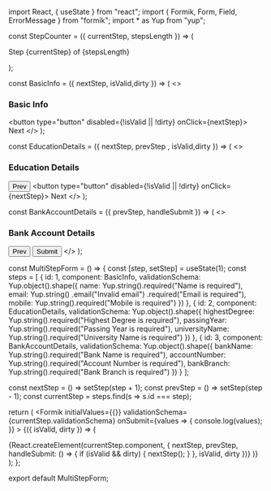 import React, { useState } from "react";
import { Formik, Form, Field, ErrorMessage } from "formik";
import * as Yup from "yup";

const StepCounter = ({ currentStep, stepsLength }) => (
  <p>
    Step {currentStep} of {stepsLength}
  </p>
);

const BasicInfo = ({ nextStep, isValid,dirty }) => (
  <>
    <h3>Basic Info</h3>
    <Field name="name" placeholder="Name" />
    <ErrorMessage name="name" />
    <Field name="email" type="email" placeholder="Email" />
    <ErrorMessage name="email" />
    <Field name="mobile" placeholder="Mobile" />
    <ErrorMessage name="mobile" />
    <button type="button" disabled={!isValid || !dirty} onClick={nextStep}>
      Next
    </button>
  </>
);

const EducationDetails = ({ nextStep, prevStep , isValid,dirty }) => (
  <>
    <h3>Education Details</h3>
    <Field name="highestDegree" placeholder="Highest Degree" />
    <ErrorMessage name="highestDegree" />
    <Field name="passingYear" placeholder="Passing Year" />
    <ErrorMessage name="passingYear" />
    <Field name="universityName" placeholder="University Name" />
    <ErrorMessage name="universityName" />
    <button type="button" onClick={prevStep}>
      Prev
    </button>
    <button type="button" disabled={!isValid || !dirty}  onClick={nextStep}>
      Next
    </button>
  </>
);

const BankAccountDetails = ({ prevStep, handleSubmit }) => (
  <>
    <h3>Bank Account Details</h3>
    <Field name="bankName" placeholder="Bank Name" />
    <ErrorMessage name="bankName" />
    <Field name="accountNumber" placeholder="Account Number" />
    <ErrorMessage name="accountNumber" />
    <Field name="bankBranch" placeholder="Bank Branch" />
    <ErrorMessage name="bankBranch" />
    <button type="button" onClick={prevStep}>
      Prev
    </button>
    <button type="submit">Submit</button>
  </>
);

const MultiStepForm = () => {
  const [step, setStep] = useState(1);
  const steps = [
    {
      id: 1,
      component: BasicInfo,
      validationSchema: Yup.object().shape({
        name: Yup.string().required("Name is required"),
        email: Yup.string()
          .email("Invalid email")
          .required("Email is required"),
        mobile: Yup.string().required("Mobile is required")
      })
    },
    {
      id: 2,
      component: EducationDetails,
      validationSchema: Yup.object().shape({
        highestDegree: Yup.string().required("Highest Degree is required"),
        passingYear: Yup.string().required("Passing Year is required"),
        universityName: Yup.string().required("University Name is required")
      })
    },
    {
      id: 3,
      component: BankAccountDetails,
      validationSchema: Yup.object().shape({
        bankName: Yup.string().required("Bank Name is required"),
        accountNumber: Yup.string().required("Account Number is required"),
        bankBranch: Yup.string().required("Bank Branch is required")
      })
    }
  ];

  const nextStep = () => setStep(step + 1);
  const prevStep = () => setStep(step - 1);
  const currentStep = steps.find(s => s.id === step);

  return (
    <Formik
      initialValues={{}}
      validationSchema={currentStep.validationSchema}
      onSubmit={values => {
        console.log(values);
      }}
    >
      {({ isValid, dirty }) => (
        <Form>
          <StepCounter currentStep={step} stepsLength={steps.length} />
          {React.createElement(currentStep.component, {
            nextStep,
            prevStep,
            handleSubmit: () => {
              if (isValid && dirty) {
                nextStep();
              }
            },
            isValid,
            dirty
          })}
        </Form>
      )}
    </Formik>
  );
};

export default MultiStepForm;
